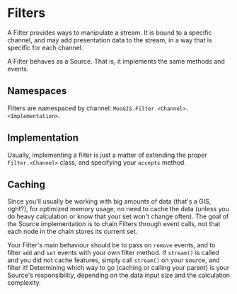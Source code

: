 Filters
=======

A Filter provides ways to manipulate a stream. It is bound to a specific channel, and may add presentation data to the stream, in a way that is specific for each channel.

A Filter behaves as a Source. That is, it implements the same methods and events.

Namespaces
----------

Filters are namespaced by channel: `MooGIS.Filter.<Channel>.<Implementation>`.

Implementation
--------------

Usually, implementing a filter is just a matter of extending the proper `Filter.<Channel>` class, and specifying your `accepts` method.

Caching
-------

Since you'll usually be working with big amounts of data (that's a GIS, right?), for optimized memory usage, no need to cache the data (unless you do heavy calculation or know that your set won't change often). The goal of the Source implementation is to chain Filters through event calls, not that each node in the chain stores its current set.

Your Filter's main behaviour should be to pass on `remove` events, and to filter `add` and `set` events with your own filter method. If `stream()` is called and you did not cache features, simply call `stream()` on your source, and filter it!
Determining which way to go (caching or calling your parent) is your Source's responsibility, depending on the data input size and the calculation complexity.

